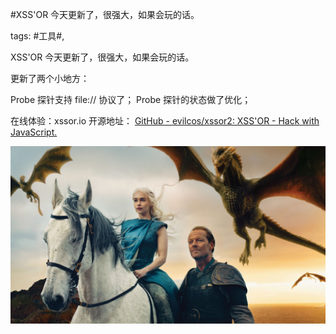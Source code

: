 #XSS'OR 今天更新了，很强大，如果会玩的话。

tags: #工具#, 

XSS'OR 今天更新了，很强大，如果会玩的话。

更新了两个小地方：

Probe 探针支持 file:// 协议了；
Probe 探针的状态做了优化；

在线体验：xssor.io
开源地址：
[GitHub - evilcos/xssor2: XSS'OR - Hack with JavaScript.](https://github.com/evilcos/xssor2)

![image_28885424885411](/assets/28885424885411.jpeg)

[comment]: <> (topic_id:51112851445124)

[comment]: <> (create_time:2017-08-13T16:51:30.264+0800)

[comment]: <> (topic_type:talk)

[comment]: <> (owner:781244882_余弦)


